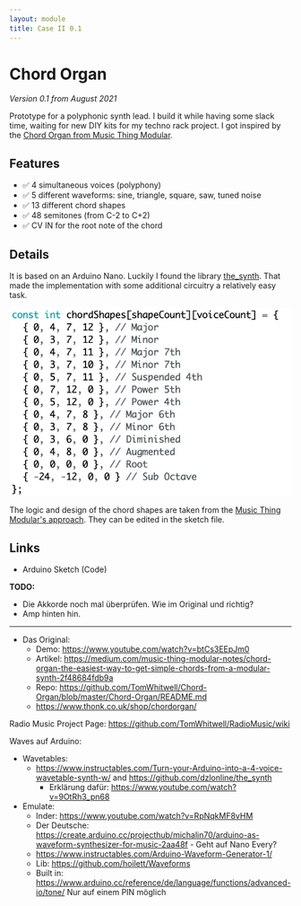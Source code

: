 ```yaml
---
layout: module
title: Case II 0.1
---
```


<!-- image: modules/case-ii-0.1/Bumm-Bumm-Garage-Case-II-0.1-01.jpg
description: 19 inch Eurorack case that I built for my modular synth drum machine project. -->

# Chord Organ

*Version 0.1 from August 2021*

<!-- BILD --> 

Prototype for a polyphonic synth lead. I build it while having some slack time, waiting for new DIY kits for my techno rack project. I got inspired by the [Chord Organ from Music Thing Modular](https://musicthing.co.uk/pages/chord.html). 

## Features

* ✅ 4 simultaneous voices (polyphony)
* ✅ 5 different waveforms: sine, triangle, square, saw, tuned noise
* ✅ 13 different chord shapes
* ✅ 48 semitones (from C-2 to C+2)
* ✅ CV IN for the root note of the chord

## Details

It is based on an Arduino Nano. Luckily I found the library [the_synth](https://github.com/dzlonline/the_synth). That made the implementation with some additional circuitry a relatively easy task.

![chord-shapes](chord-shapes.png)

The logic and design of the chord shapes are taken from the [Music Thing Modular's approach](https://youtu.be/btCs3EEpJm0?t=104). They can be edited in the sketch file.

## Links

<!-- Video Demo
Schematic (PDF)
Arduino Sketch (Code)-->

* Arduino Sketch (Code)



**TODO:**

* Die Akkorde noch mal überprüfen. Wie im Original und richtig?
* Amp hinten hin.



----



* Das Original:
  * Demo: https://www.youtube.com/watch?v=btCs3EEpJm0
  * Artikel: https://medium.com/music-thing-modular-notes/chord-organ-the-easiest-way-to-get-simple-chords-from-a-modular-synth-2f48684fdb9a
  * Repo: https://github.com/TomWhitwell/Chord-Organ/blob/master/Chord-Organ/README.md
  * https://www.thonk.co.uk/shop/chordorgan/



Radio Music Project Page: https://github.com/TomWhitwell/RadioMusic/wiki



Waves auf Arduino:

* Wavetables:
  * https://www.instructables.com/Turn-your-Arduino-into-a-4-voice-wavetable-synth-w/ and https://github.com/dzlonline/the_synth
    * Erklärung dafür: https://www.youtube.com/watch?v=9OtRh3_pn68
* Emulate:
  * Inder: https://www.youtube.com/watch?v=RpNqkMF8vHM
  * Der Deutsche: https://create.arduino.cc/projecthub/michalin70/arduino-as-waveform-synthesizer-for-music-2aa48f - Geht auf Nano Every?
  * https://www.instructables.com/Arduino-Waveform-Generator-1/
  * Lib: https://github.com/hoilett/Waveforms
  * Built in: https://www.arduino.cc/reference/de/language/functions/advanced-io/tone/ Nur auf einem PIN möglich


